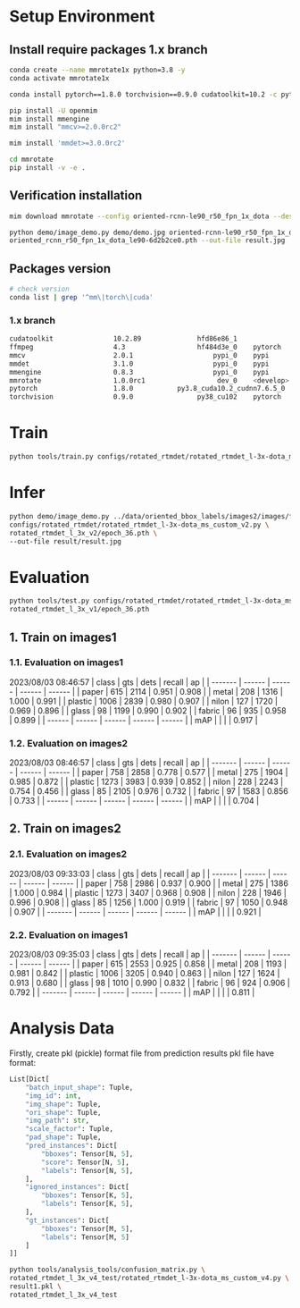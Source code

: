 
# Setup Environment

## Install require packages 1.x branch

```bash
conda create --name mmrotate1x python=3.8 -y
conda activate mmrotate1x

conda install pytorch==1.8.0 torchvision==0.9.0 cudatoolkit=10.2 -c pytorch

pip install -U openmim
mim install mmengine
mim install "mmcv>=2.0.0rc2"

mim install 'mmdet>=3.0.0rc2'

cd mmrotate
pip install -v -e .
```

## Verification installation

```bash
mim download mmrotate --config oriented-rcnn-le90_r50_fpn_1x_dota --dest .

python demo/image_demo.py demo/demo.jpg oriented-rcnn-le90_r50_fpn_1x_dota.py \
oriented_rcnn_r50_fpn_1x_dota_le90-6d2b2ce0.pth --out-file result.jpg
```

## Packages version

```bash
# check version
conda list | grep '^mm\|torch\|cuda' 
```

### 1.x branch

```bash
cudatoolkit               10.2.89              hfd86e86_1  
ffmpeg                    4.3                  hf484d3e_0    pytorch
mmcv                      2.0.1                    pypi_0    pypi
mmdet                     3.1.0                    pypi_0    pypi
mmengine                  0.8.3                    pypi_0    pypi
mmrotate                  1.0.0rc1                  dev_0    <develop>
pytorch                   1.8.0           py3.8_cuda10.2_cudnn7.6.5_0    pytorch
torchvision               0.9.0                py38_cu102    pytorch

```

# Train

```bash
python tools/train.py configs/rotated_rtmdet/rotated_rtmdet_l-3x-dota_ms_custom.py
```

# Infer

```bash
python demo/image_demo.py ../data/oriented_bbox_labels/images2/images/frame10.jpg \
configs/rotated_rtmdet/rotated_rtmdet_l-3x-dota_ms_custom_v2.py \
rotated_rtmdet_l_3x_v2/epoch_36.pth \
--out-file result/result.jpg
```

# Evaluation

```bash
python tools/test.py configs/rotated_rtmdet/rotated_rtmdet_l-3x-dota_ms_custom.py \
rotated_rtmdet_l_3x_v1/epoch_36.pth
```

## 1. Train on images1

### 1.1. Evaluation on images1

2023/08/03 08:46:57
| class   | gts    | dets   | recall | ap     |
| ------- | ------ | ------ | ------ | ------ |
| paper   | 615    | 2114   | 0.951  | 0.908  |
| metal   | 208    | 1316   | 1.000  | 0.991  |
| plastic | 1006   | 2839   | 0.980  | 0.907  |
| nilon   | 127    | 1720   | 0.969  | 0.896  |
| glass   | 98     | 1199   | 0.990  | 0.902  |
| fabric  | 96     | 935    | 0.958  | 0.899  |
| ------  | ------ | ------ | ------ | ------ |
| mAP     |        |        |        | 0.917  |

### 1.2. Evaluation on images2

2023/08/03 08:46:57
| class   | gts    | dets   | recall | ap     |
| ------- | ------ | ------ | ------ | ------ |
| paper   | 758    | 2858   | 0.778  | 0.577  |
| metal   | 275    | 1904   | 0.985  | 0.872  |
| plastic | 1273   | 3983   | 0.939  | 0.852  |
| nilon   | 228    | 2243   | 0.754  | 0.456  |
| glass   | 85     | 2105   | 0.976  | 0.732  |
| fabric  | 97     | 1583   | 0.856  | 0.733  |
| ------  | ------ | ------ | ------ | ------ |
| mAP     |        |        |        | 0.704  |

## 2. Train on images2

### 2.1. Evaluation on images2

2023/08/03 09:33:03
| class   | gts    | dets   | recall | ap     |
| ------- | ------ | ------ | ------ | ------ |
| paper   | 758    | 2986   | 0.937  | 0.900  |
| metal   | 275    | 1386   | 1.000  | 0.984  |
| plastic | 1273   | 3407   | 0.968  | 0.908  |
| nilon   | 228    | 1946   | 0.996  | 0.908  |
| glass   | 85     | 1256   | 1.000  | 0.919  |
| fabric  | 97     | 1050   | 0.948  | 0.907  |
| ------- | ------ | ------ | ------ | ------ |
| mAP     |        |        |        | 0.921  |

### 2.2. Evaluation on images1

2023/08/03 09:35:03
| class   | gts    | dets   | recall | ap     |
| ------- | ------ | ------ | ------ | ------ |
| paper   | 615    | 2553   | 0.925  | 0.858  |
| metal   | 208    | 1193   | 0.981  | 0.842  |
| plastic | 1006   | 3205   | 0.940  | 0.863  |
| nilon   | 127    | 1624   | 0.913  | 0.680  |
| glass   | 98     | 1010   | 0.990  | 0.832  |
| fabric  | 96     | 924    | 0.906  | 0.792  |
| ------- | ------ | ------ | ------ | ------ |
| mAP     |        |        |        | 0.811  |

# Analysis Data

Firstly, create pkl (pickle) format file from prediction results
pkl file have format:

```python
List[Dict[
    "batch_input_shape": Tuple,
    "img_id": int,
    "img_shape": Tuple,
    "ori_shape": Tuple,
    "img_path": str,
    "scale_factor": Tuple,
    "pad_shape": Tuple,
    "pred_instances": Dict[
        "bboxes": Tensor[N, 5],
        "score": Tensor[N, 5],
        "labels": Tensor[N, 5], 
    ],
    "ignored_instances": Dict[
        "bboxes": Tensor[K, 5],
        "labels": Tensor[K, 5],
    ],
    "gt_instances": Dict[
        "bboxes": Tensor[M, 5],
        "labels": Tensor[M, 5]
    ]
]]
```

```bash
python tools/analysis_tools/confusion_matrix.py \
rotated_rtmdet_l_3x_v4_test/rotated_rtmdet_l-3x-dota_ms_custom_v4.py \
result1.pkl \
rotated_rtmdet_l_3x_v4_test
```
